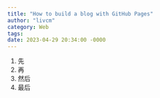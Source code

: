 ```yaml
---
title: "How to build a blog with GitHub Pages"
author: "livcm"
category: Web
tags: 
date: 2023-04-29 20:34:00 -0000
---
```


1. 先
2. 再
3. 然后
4. 最后